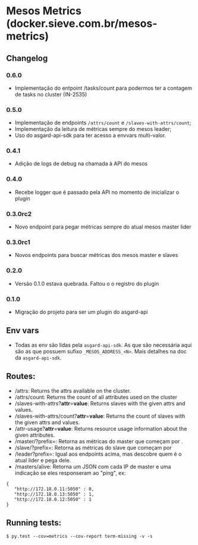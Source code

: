 # Mesos Metrics (docker.sieve.com.br/mesos-metrics)

## Changelog


### 0.6.0

 * Implementação do entpoint /tasks/count para podermos ter a contagem de tasks no cluster (IN-2535)

### 0.5.0
  - Implementação de endpoints `/attrs/count` e `/slaves-with-attrs/count`;
  - Implementação da leitura de métricas sempre do mesos leader;
  - Uso do asgard-api-sdk para ter acesso a envvars multi-valor.

### 0.4.1
  - Adição de logs de debug na chamada à API do mesos

### 0.4.0
  - Recebe logger que é passado pela API no momento de inicializar o plugin

### 0.3.0rc2
  - Novo endpoint para pegar métricas sempre do atual mesos master lider

### 0.3.0rc1
  - Novos endpoints para buscar métricas dos mesos master e slaves

### 0.2.0
  - Versão 0.1.0 estava quebrada. Faltou o o registro do plugin

### 0.1.0
  - Migração do projeto para ser um plugin do asgard-api


## Env vars
* Todas as env são lidas pela `asgard-api-sdk`. As que são necessária aqui são 
as que possuem sufixo `_MESOS_ADDRESS_<N>`. Mais detalhes na doc da `asgard-api-sdk`.

## Routes:
* /attrs: Returns the attrs available on the cluster.
* /attrs/count: Returns the count of all attributes used on the cluster
* /slaves-with-attrs?**attr**=**value**: Returns slaves with the given attrs and values.
* /slaves-with-attrs/count?**attr**=**value**: Returns the count of slaves with the given attrs and values.
* /attr-usage?**attr**=**value**: Returns resource usage information about the given attributes.
* /master/<ip>?prefix=<prefix>: Retorna as métricas do master que começam por <prefix>.
* /slave/<ip>?prefix=<prefix>: Retorna as métricas do slave que começam por <prefix>
* /leader?prefix=<prefix>: Igual aos endpoints acima, mas descobre quem é o atual lider e pega dele.
* /masters/alive: Retorna um JSON com cada IP de master e uma indicação se eles responseram ao "ping", ex:

```
{
   "http://172.18.0.11:5050" : 0,
   "http://172.18.0.13:5050" : 1,
   "http://172.18.0.12:5050" : 1
}
```

## Running tests:
`$ py.test --cov=metrics --cov-report term-missing -v -s`
